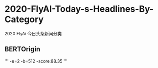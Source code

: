 # 2020-FlyAI-Today-s-Headlines-By-Category
2020 FlyAi 今日头条新闻分类

## BERTOrigin

'''
-e=2
-b=512
-score:88.35
'''